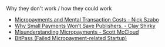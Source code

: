 ---
---

Why they don't work / how they could work

- [Micropayments and Mental Transaction Costs - Nick Szabo](https://web.archive.org/web/20180911051720/http://citeseerx.ist.psu.edu/viewdoc/download;jsessionid=4D4F4B8AF0360CE816E449458A4936F1?doi=10.1.1.23.9779&rep=rep1&type=pdf)
- [Why Small Payments Won’t Save Publishers. - Clay Shirky](https://web.archive.org/web/20191119090158/http://www.shirky.com/weblog/2009/02/why-small-payments-wont-save-publishers/)
- [Misunderstanding Micropayments - Scott McCloud](http://www.scottmccloud.com/3-home/essays/2003-09-micros/micros.html)
- [BitPass (Failed Micropayment-related Startup)](https://en.wikipedia.org/wiki/BitPass)

